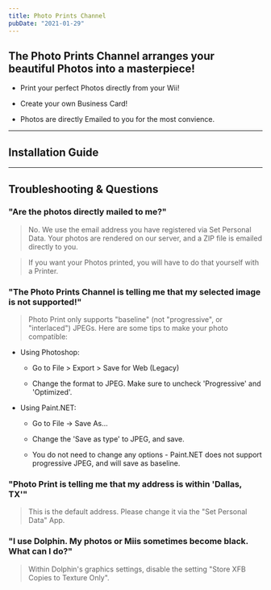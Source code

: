 ```yaml
---
title: Photo Prints Channel
pubDate: "2021-01-29"
---
```

## The Photo Prints Channel arranges your beautiful Photos into a masterpiece!

- Print your perfect Photos directly from your Wii!

- Create your own Business Card!

- Photos are directly Emailed to you for the most convience.
___
## Installation Guide


___
## Troubleshooting & Questions
### "Are the photos directly mailed to me?"
> No. We use the email address you have registered via Set Personal Data.
> Your photos are rendered on our server, and a ZIP file is emailed directly to you.

> If you want your Photos printed, you will have to do that yourself with a Printer.

### "The Photo Prints Channel is telling me that my selected image is not supported!"

> Photo Print only supports "baseline" (not "progressive", or "interlaced") JPEGs. Here are some tips to make your photo compatible:
- Using Photoshop:

    - Go to File > Export > Save for Web (Legacy)

     - Change the format to JPEG. Make sure to uncheck 'Progressive' and 'Optimized'.

- Using Paint.NET:
    - Go to File -> Save As...

    - Change the 'Save as type' to JPEG, and save.

    - You do not need to change any options - Paint.NET does not support progressive JPEG, and will save as baseline.

### "Photo Print is telling me that my address is within 'Dallas, TX'"
> This is the default address. Please change it via the "Set Personal Data" App.

### "I use Dolphin. My photos or Miis sometimes become black. What can I do?"
> Within Dolphin's graphics settings, disable the setting "Store XFB Copies to Texture Only".
